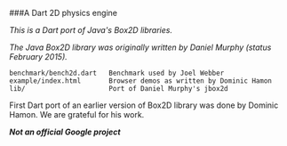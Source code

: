 ###A Dart 2D physics engine

*This is a Dart port of Java's Box2D libraries.*

*The Java Box2D library was originally written by Daniel Murphy (status
February 2015).*

```
benchmark/bench2d.dart   Benchmark used by Joel Webber
example/index.html       Browser demos as written by Dominic Hamon
lib/                     Port of Daniel Murphy's jbox2d
```

First Dart port of an earlier version of Box2D library was
done by Dominic Hamon. We are grateful for his work.

__*Not an official Google project*__
